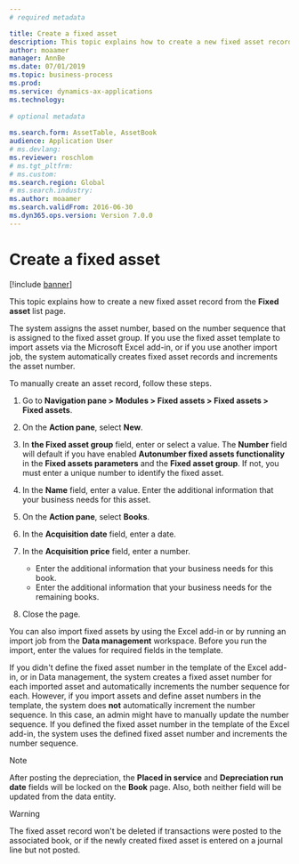 ```yaml
---
# required metadata

title: Create a fixed asset
description: This topic explains how to create a new fixed asset record from the Fixed asset list page.
author: moaamer
manager: AnnBe 
ms.date: 07/01/2019
ms.topic: business-process 
ms.prod:  
ms.service: dynamics-ax-applications 
ms.technology:  
 
# optional metadata 
 
ms.search.form: AssetTable, AssetBook   
audience: Application User 
# ms.devlang:  
ms.reviewer: roschlom
# ms.tgt_pltfrm:  
# ms.custom:  
ms.search.region: Global
# ms.search.industry: 
ms.author: moaamer
ms.search.validFrom: 2016-06-30 
ms.dyn365.ops.version: Version 7.0.0 
---
```

# Create a fixed asset

[!include [banner](../../includes/banner.md)]

This topic explains how to create a new fixed asset record from the **Fixed asset** list page.

The system assigns the asset number, based on the number sequence that is assigned to the fixed asset group. If you use the fixed asset template to import assets via the Microsoft Excel add-in, or if you use another import job, the system automatically creates fixed asset records and increments the asset number.

To manually create an asset record, follow these steps.

1. Go to **Navigation pane \> Modules \> Fixed assets \> Fixed assets \> Fixed assets**.
2. On the **Action pane**, select **New**.
3. In **the Fixed asset group** field, enter or select a value. The **Number** field will default if you have enabled **Autonumber fixed assets functionality** in the **Fixed assets parameters** and the **Fixed asset group**. If not, you must enter a unique number to identify the fixed asset.
4. In the **Name** field, enter a value. Enter the additional information that your business needs for this asset.
5. On the **Action pane**, select **Books**.
6. In the **Acquisition date** field, enter a date.
7. In the **Acquisition price** field, enter a number.

    - Enter the additional information that your business needs for this book.
    - Enter the additional information that your business needs for the remaining books.

8. Close the page.

You can also import fixed assets by using the Excel add-in or by running an import job from the **Data management** workspace. Before you run the import, enter the values for required fields in the template.

If you didn't define the fixed asset number in the template of the Excel add-in, or in Data management, the system creates a fixed asset number for each imported asset and automatically increments the number sequence for each. However, if you import assets and define asset numbers in the template, the system does **not** automatically increment the number sequence. In this case, an admin might have to manually update the number sequence. If you defined the fixed asset number in the template of the Excel add-in, the system uses the defined fixed asset number and increments the number sequence.

> [!NOTE]                                                                                                         
> After posting the depreciation, the **Placed in service** and **Depreciation run date** fields will be locked on the **Book** page. Also, both neither field will be updated from the data entity.

> [!WARNING]
> The fixed asset record won't be deleted if transactions were posted to the associated book, or if the newly created fixed asset is entered on a journal line but not posted. 
